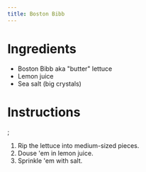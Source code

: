 ```yaml
---
title: Boston Bibb
---
```


# Ingredients

* Boston Bibb aka "butter" lettuce
* Lemon juice
* Sea salt (big crystals)

# Instructions
;
1. Rip the lettuce into medium-sized pieces.
2. Douse 'em in lemon juice.
3. Sprinkle 'em with salt.
